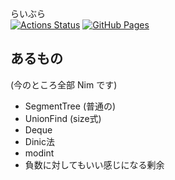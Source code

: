らいぶら  
[![Actions Status](https://github.com/zer0-star/library/workflows/verify/badge.svg)](https://github.com/zer0-star/library/actions) [![GitHub Pages](https://img.shields.io/static/v1?label=GitHub+Pages&message=+&color=brightgreen&logo=github)](https://zer0-star.github.io/library/)

## あるもの
(今のところ全部 Nim です)
- SegmentTree (普通の)
- UnionFind (size式)
- Deque
- Dinic法
- modint
- 負数に対してもいい感じになる剰余
